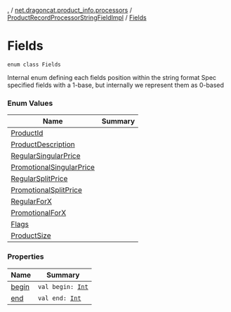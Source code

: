[.](../../../index.md) / [net.dragoncat.product_info.processors](../../index.md) / [ProductRecordProcessorStringFieldImpl](../index.md) / [Fields](./index.md)

# Fields

`enum class Fields`

Internal enum defining each fields position within the string format
Spec specified fields with a 1-base, but internally we represent them as 0-based

### Enum Values

| Name | Summary |
|---|---|
| [ProductId](-product-id.md) |  |
| [ProductDescription](-product-description.md) |  |
| [RegularSingularPrice](-regular-singular-price.md) |  |
| [PromotionalSingularPrice](-promotional-singular-price.md) |  |
| [RegularSplitPrice](-regular-split-price.md) |  |
| [PromotionalSplitPrice](-promotional-split-price.md) |  |
| [RegularForX](-regular-for-x.md) |  |
| [PromotionalForX](-promotional-for-x.md) |  |
| [Flags](-flags.md) |  |
| [ProductSize](-product-size.md) |  |

### Properties

| Name | Summary |
|---|---|
| [begin](begin.md) | `val begin: `[`Int`](https://kotlinlang.org/api/latest/jvm/stdlib/kotlin/-int/index.html) |
| [end](end.md) | `val end: `[`Int`](https://kotlinlang.org/api/latest/jvm/stdlib/kotlin/-int/index.html) |
